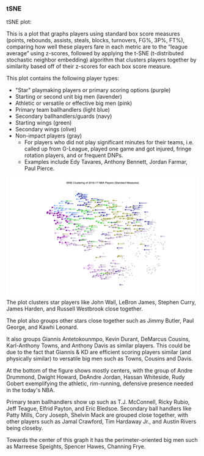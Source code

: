 ### tSNE

tSNE plot:

This is a plot that graphs players using standard box score measures (points, rebounds, assists, steals, blocks, turnovers, FG%, 3P%, FT%), comparing how well these players fare in each metric are to the “league average” using z-scores, followed by applying the t-SNE (t-distributed stochastic neighbor embedding) algorithm that clusters players together by similarity based off of their z-scores for each box score measure.  



This plot contains the following player types:  
* "Star" playmaking players or primary scoring options (purple)
* Starting or second unit big men (lavender)
* Athletic or versatile or effective big men (pink)
* Primary team ballhandlers  (light blue)
* Secondary ballhandlers/guards (navy)
* Starting wings  (green)
* Secondary wings (olive)
* Non-impact players (gray)
  * For players who did not play significant minutes for their teams, i.e. called up from G-League, played one game and got injured, fringe rotation players, and or frequent DNPs.
   * Examples include Edy Tavares, Anthony Bennett, Jordan Farmar, Paul Pierce.

![tSNE figure 1 ](./tSNE%20Clustering/tSNE_0619_Plot1.png)
The plot clusters star players like John Wall, LeBron James, Stephen Curry, James Harden, and Russell Westbrook close together.

The plot also groups other stars close together such as Jimmy Butler, Paul George, and Kawhi Leonard.

It also groups Giannis Antetokounmpo, Kevin Durant, DeMarcus Cousins, Karl-Anthony Towns, and Anthony Davis as similar players. This could be due to the fact that Giannis & KD are efficient scoring players similar (and physically similar) to versatile big men such as Towns, Cousins and Davis.

At the bottom of the figure shows mostly centers, with the group of Andre Drummond, Dwight Howard, DeAndre Jordan, Hassan Whiteside, Rudy Gobert exemplifying the athletic, rim-running, defensive presence needed in the today's NBA.

Primary team ballhandlers show up such as T.J. McConnell, Ricky Rubio, Jeff Teague, Elfrid Payton, and Eric Bledsoe. Secondary ball handlers like Patty Mills, Cory Joseph, Shelvin Mack are grouped close together, with other players such as Jamal Crawford, Tim Hardaway Jr., and Austin Rivers being closeby.

Towards the center of this graph it has the perimeter-oriented big men such as Marreese Speights, Spencer Hawes, Channing Frye.
